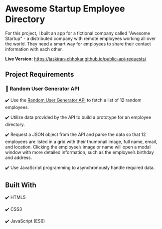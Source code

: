 # Awesome Startup Employee Directory 

For this project, I built an app for a fictional company called "Awesome Startup" - a distributed company with remote employees working all over the world. They need a smart way for employees to share their contact information with each other. 

**Live Version:** https://jaskiran-chhokar.github.io/public-api-requests/

## Project Requirements

### :information_desk_person: Random User Generator API
    
:heavy_check_mark: Use the [Random User Generator API](https://randomuser.me/) to fetch a list of 12 random employees.

:heavy_check_mark: Utilize data provided by the API to build a prototype for an employee directory.

:heavy_check_mark: Request a JSON object from the API and parse the data so that 12 employees are listed in a grid with their thumbnail image, full name, email, and location. Clicking the employee’s image or name will open a modal window with more detailed information, such as the employee’s birthday and address.

:heavy_check_mark: Use JavaScript programming to asynchronously handle required data. 


## Built With

:heavy_check_mark: HTML5

:heavy_check_mark: CSS3

:heavy_check_mark: JavaScript (ES6) 
